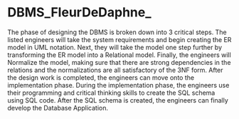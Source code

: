 # DBMS_FleurDeDaphne_
The phase of designing the DBMS is broken down into 3 critical steps. The listed engineers will take the system requirements and begin creating the ER model in UML notation. Next, they will take the model one step further by transforming the ER model into a Relational model. Finally, the engineers will Normalize the model, making sure that there are strong dependencies in the relations and the normalizations are all satisfactory of the 3NF form. After the design work is completed, the engineers can move onto the implementation phase. 
During the implementation phase, the engineers use their programming and critical thinking skills to create the SQL schema using SQL code. After the SQL schema is created, the engineers can finally develop the Database Application.
